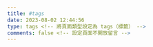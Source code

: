 ```yaml
---
title: #tags
date: 2023-08-02 12:44:56
type: tags <!-- 將頁面類型設定為 tags（標籤） -->
comments: false <!-- 設定頁面不開放留言 -->
---
```

